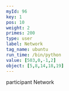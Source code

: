 ```yaml
---
myId: 96
key: 1
pos: 10
weight: 2
primes: 200
type: user
label: Network
tag_name: ubuntu
run_time: /bin/python
value: [503,0,-1,2]
object: [5,8,14,18,19]
---
```

participant Network
